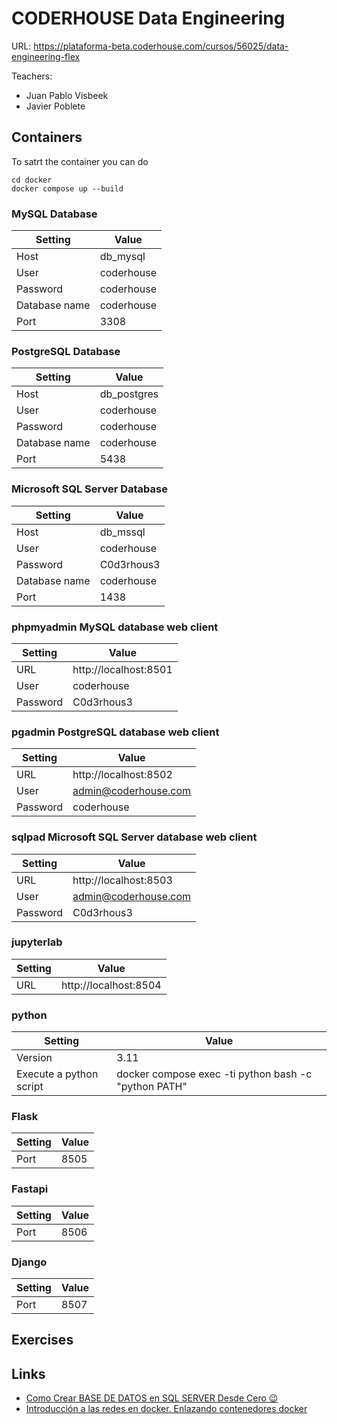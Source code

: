 # CODERHOUSE Data Engineering

URL: https://plataforma-beta.coderhouse.com/cursos/56025/data-engineering-flex

Teachers:

- Juan Pablo Visbeek
- Javier Poblete

## Containers

To satrt the container you can do 

```shell
cd docker
docker compose up --build
```

### MySQL Database

| Setting       | Value      |
|---------------|------------|
| Host          | db_mysql   |
| User          | coderhouse |
| Password      | coderhouse |
| Database name | coderhouse |
| Port          | 3308       |

### PostgreSQL Database

| Setting       | Value       |
|---------------|-------------|
| Host          | db_postgres |
| User          | coderhouse  |
| Password      | coderhouse  |
| Database name | coderhouse  |
| Port          | 5438        |

### Microsoft SQL Server Database

| Setting       | Value      |
|---------------|------------|
| Host          | db_mssql   |
| User          | coderhouse |
| Password      | C0d3rhous3 |
| Database name | coderhouse |
| Port          | 1438       |

### phpmyadmin MySQL database web client

| Setting       | Value                   |
|---------------|-------------------------|
| URL           | http://localhost:8501   |
| User          | coderhouse              |
| Password      | C0d3rhous3              |

### pgadmin PostgreSQL database web client

| Setting       | Value                 |
|---------------|-----------------------|
| URL           | http://localhost:8502 |
| User          | admin@coderhouse.com  |
| Password      | coderhouse            |

### sqlpad Microsoft SQL Server database web client

| Setting       | Value                 |
|---------------|-----------------------|
| URL           | http://localhost:8503 |
| User          | admin@coderhouse.com  |
| Password      | C0d3rhous3            |

### jupyterlab

| Setting       | Value                 |
|---------------|-----------------------|
| URL           | http://localhost:8504 |

### python

| Setting                   | Value                                                 |
|---------------------------|-------------------------------------------------------|
| Version                   | 3.11                                                  |
| Execute a python script   | docker compose exec -ti python bash -c "python PATH"  |

### Flask

| Setting       | Value      |
|---------------|------------|
| Port          | 8505       |

### Fastapi

| Setting       | Value |
|---------------|-------|
| Port          | 8506  |

### Django

| Setting       | Value |
|---------------|-------|
| Port          | 8507  |

## Exercises




## Links

- [Como Crear BASE DE DATOS en SQL SERVER Desde Cero 😉](https://www.youtube.com/watch?v=fyvEhDgKl7E)
- [Introducción a las redes en docker. Enlazando contenedores docker](https://www.josedomingo.org/pledin/2020/02/redes-en-docker/)